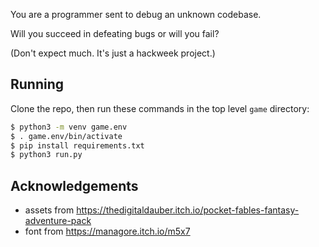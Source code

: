 You are a programmer sent to debug an unknown codebase.

Will you succeed in defeating bugs or will you fail?

(Don't expect much. It's just a hackweek project.)

## Running

Clone the repo, then run these commands in the top level `game` directory:

```sh
$ python3 -m venv game.env
$ . game.env/bin/activate
$ pip install requirements.txt
$ python3 run.py
```

## Acknowledgements

- assets from https://thedigitaldauber.itch.io/pocket-fables-fantasy-adventure-pack
- font from https://managore.itch.io/m5x7
